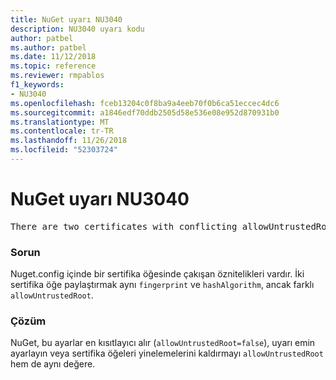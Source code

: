 ```yaml
---
title: NuGet uyarı NU3040
description: NU3040 uyarı kodu
author: patbel
ms.author: patbel
ms.date: 11/12/2018
ms.topic: reference
ms.reviewer: rmpablos
f1_keywords:
- NU3040
ms.openlocfilehash: fceb13204c0f8ba9a4eeb70f0b6ca51eccec4dc6
ms.sourcegitcommit: a1846edf70ddb2505d58e536e08e952d870931b0
ms.translationtype: MT
ms.contentlocale: tr-TR
ms.lasthandoff: 11/26/2018
ms.locfileid: "52303724"
---
```

# <a name="nuget-warning-nu3040"></a>NuGet uyarı NU3040

<pre>There are two certificates with conflicting allowUntrustedRoot attributes in the computed settings. The allowUntrustedRoot attribute is going to be set to false. Certificate: SHA256-3F9001EA83C560D712C24CF213C3D312CB3BFF51EE89435D3430BD06B5D0EECE</pre>

### <a name="issue"></a>Sorun

Nuget.config içinde bir sertifika öğesinde çakışan öznitelikleri vardır. İki sertifika öğe paylaştırmak aynı `fingerprint` ve `hashAlgorithm`, ancak farklı `allowUntrustedRoot`.

### <a name="solution"></a>Çözüm

NuGet, bu ayarlar en kısıtlayıcı alır (`allowUntrustedRoot=false`), uyarı emin ayarlayın veya sertifika öğeleri yinelemelerini kaldırmayı `allowUntrustedRoot` hem de aynı değere.